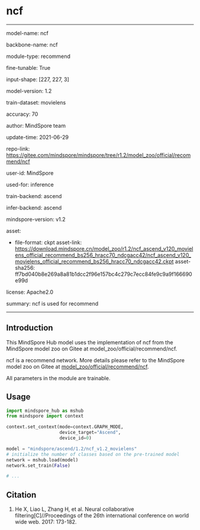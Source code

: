 # ncf

---

model-name: ncf

backbone-name: ncf

module-type: recommend

fine-tunable: True

input-shape: [227, 227, 3]

model-version: 1.2

train-dataset: movielens

accuracy: 70

author: MindSpore team

update-time: 2021-06-29

repo-link: <https://gitee.com/mindspore/mindspore/tree/r1.2/model_zoo/official/recommend/ncf>

user-id: MindSpore

used-for: inference

train-backend: ascend

infer-backend: ascend

mindspore-version: v1.2

asset:

-
    file-format: ckpt
    asset-link: <https://download.mindspore.cn/model_zoo/r1.2/ncf_ascend_v120_movielens_official_recommend_bs256_hracc70_ndcgacc42/ncf_ascend_v120_movielens_official_recommend_bs256_hracc70_ndcgacc42.ckpt>
    asset-sha256: ff7bd040b8e269a8a81b1dcc2f96e157bc4c279c7ecc84fe9c9a9f166690e99d

license: Apache2.0

summary: ncf is used for recommend

---

## Introduction

This MindSpore Hub model uses the implementation of ncf from the MindSpore model zoo on Gitee at model_zoo/official/recommend/ncf.

ncf is a recommend network. More details please refer to the MindSpore model zoo on Gitee at [model_zoo/official/recommend/ncf](https://gitee.com/mindspore/mindspore/blob/r1.2/model_zoo/official/recommend/ncf/README.md).

All parameters in the module are trainable.

## Usage

```python
import mindspore_hub as mshub
from mindspore import context

context.set_context(mode=context.GRAPH_MODE,
                    device_target="Ascend",
                    device_id=0)

model = "mindspore/ascend/1.2/ncf_v1.2_movielens"
# initialize the number of classes based on the pre-trained model
network = mshub.load(model)
network.set_train(False)

# ...
```

## Citation

1. He X, Liao L, Zhang H, et al. Neural collaborative filtering[C]//Proceedings of the 26th international conference on world wide web. 2017: 173-182.
